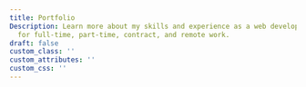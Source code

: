 ```yaml
---
title: Portfolio
Description: Learn more about my skills and experience as a web developer. I'm available
  for full-time, part-time, contract, and remote work.
draft: false
custom_class: ''
custom_attributes: ''
custom_css: ''
---
```


